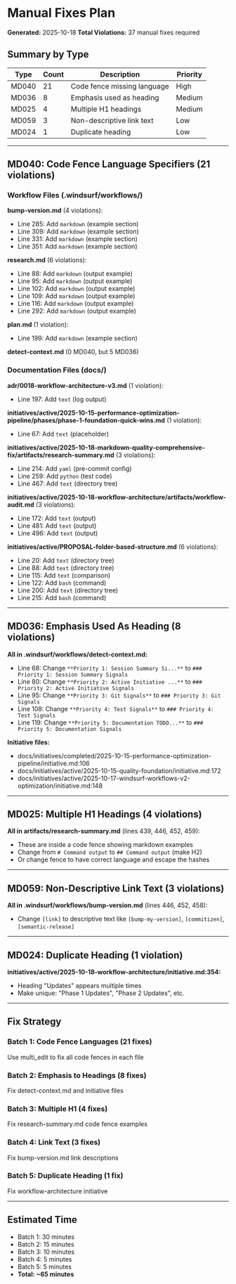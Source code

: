 # Manual Fixes Plan

**Generated:** 2025-10-18
**Total Violations:** 37 manual fixes required

## Summary by Type

| Type | Count | Description | Priority |
|------|-------|-------------|----------|
| MD040 | 21 | Code fence missing language | High |
| MD036 | 8 | Emphasis used as heading | Medium |
| MD025 | 4 | Multiple H1 headings | Medium |
| MD059 | 3 | Non-descriptive link text | Low |
| MD024 | 1 | Duplicate heading | Low |

---

## MD040: Code Fence Language Specifiers (21 violations)

### Workflow Files (.windsurf/workflows/)

**bump-version.md** (4 violations):

- Line 285: Add `markdown` (example section)
- Line 309: Add `markdown` (example section)
- Line 331: Add `markdown` (example section)
- Line 351: Add `markdown` (example section)

**research.md** (6 violations):

- Line 88: Add `markdown` (output example)
- Line 95: Add `markdown` (output example)
- Line 102: Add `markdown` (output example)
- Line 109: Add `markdown` (output example)
- Line 116: Add `markdown` (output example)
- Line 292: Add `markdown` (output example)

**plan.md** (1 violation):

- Line 199: Add `markdown` (example section)

**detect-context.md** (0 MD040, but 5 MD036)

### Documentation Files (docs/)

**adr/0018-workflow-architecture-v3.md** (1 violation):

- Line 197: Add `text` (log output)

**initiatives/active/2025-10-15-performance-optimization-pipeline/phases/phase-1-foundation-quick-wins.md** (1 violation):

- Line 67: Add `text` (placeholder)

**initiatives/active/2025-10-18-markdown-quality-comprehensive-fix/artifacts/research-summary.md** (3 violations):

- Line 214: Add `yaml` (pre-commit config)
- Line 259: Add `python` (test code)
- Line 467: Add `text` (directory tree)

**initiatives/active/2025-10-18-workflow-architecture/artifacts/workflow-audit.md** (3 violations):

- Line 172: Add `text` (output)
- Line 481: Add `text` (output)
- Line 496: Add `text` (output)

**initiatives/active/PROPOSAL-folder-based-structure.md** (6 violations):

- Line 20: Add `text` (directory tree)
- Line 88: Add `text` (directory tree)
- Line 115: Add `text` (comparison)
- Line 122: Add `bash` (command)
- Line 200: Add `text` (directory tree)
- Line 215: Add `bash` (command)

---

## MD036: Emphasis Used As Heading (8 violations)

**All in .windsurf/workflows/detect-context.md:**

- Line 68: Change `**Priority 1: Session Summary Si...**` to `### Priority 1: Session Summary Signals`
- Line 80: Change `**Priority 2: Active Initiative ...**` to `### Priority 2: Active Initiative Signals`
- Line 95: Change `**Priority 3: Git Signals**` to `### Priority 3: Git Signals`
- Line 108: Change `**Priority 4: Test Signals**` to `### Priority 4: Test Signals`
- Line 119: Change `**Priority 5: Documentation TODO...**` to `### Priority 5: Documentation Signals`

**Initiative files:**

- docs/initiatives/completed/2025-10-15-performance-optimization-pipeline/initiative.md:106
- docs/initiatives/active/2025-10-15-quality-foundation/initiative.md:172
- docs/initiatives/active/2025-10-17-windsurf-workflows-v2-optimization/initiative.md:148

---

## MD025: Multiple H1 Headings (4 violations)

**All in artifacts/research-summary.md** (lines 439, 446, 452, 459):

- These are inside a code fence showing markdown examples
- Change from `# Command output` to `## Command output` (make H2)
- Or change fence to have correct language and escape the hashes

---

## MD059: Non-Descriptive Link Text (3 violations)

**All in .windsurf/workflows/bump-version.md** (lines 446, 452, 458):

- Change `[link]` to descriptive text like `[bump-my-version]`, `[commitizen]`, `[semantic-release]`

---

## MD024: Duplicate Heading (1 violation)

**initiatives/active/2025-10-18-workflow-architecture/initiative.md:354:**

- Heading "Updates" appears multiple times
- Make unique: "Phase 1 Updates", "Phase 2 Updates", etc.

---

## Fix Strategy

### Batch 1: Code Fence Languages (21 fixes)

Use multi_edit to fix all code fences in each file

### Batch 2: Emphasis to Headings (8 fixes)

Fix detect-context.md and initiative files

### Batch 3: Multiple H1 (4 fixes)

Fix research-summary.md code fence examples

### Batch 4: Link Text (3 fixes)

Fix bump-version.md link descriptions

### Batch 5: Duplicate Heading (1 fix)

Fix workflow-architecture initiative

---

## Estimated Time

- Batch 1: 30 minutes
- Batch 2: 15 minutes
- Batch 3: 10 minutes
- Batch 4: 5 minutes
- Batch 5: 5 minutes
- **Total: ~65 minutes**
